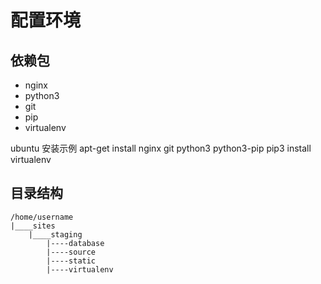 配置环境
====

## 依赖包

* nginx
* python3
* git
* pip
* virtualenv

ubuntu 安装示例
apt-get install nginx git python3 python3-pip
pip3 install virtualenv


## 目录结构
```
/home/username
|____sites
    |____staging
        |----database
        |----source
        |----static
        |----virtualenv
```